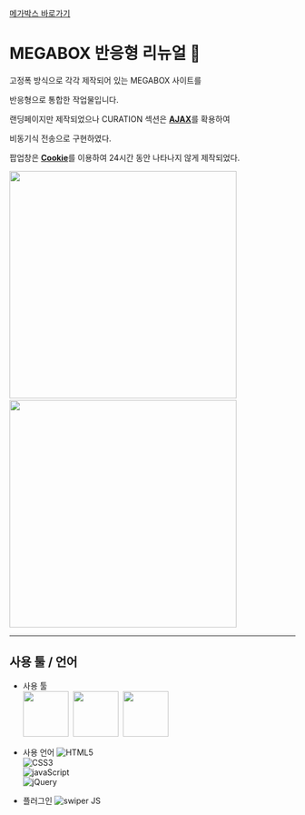 [메가박스 바로가기](https://pam7461.github.io/megabox/)  
# MEGABOX 반응형 리뉴얼 🎥  
고정폭 방식으로 각각 제작되어 있는 MEGABOX 사이트를  

반응형으로 통합한 작업물입니다.  

랜딩페이지만 제작되었으나 CURATION 섹션은 <u><strong>AJAX</strong></u>를 확용하여  

비동기식 전송으로 구현하였다.

팝업창은 <u><strong>Cookie</strong></u>를 이용하여 24시간 동안 나타나지 않게 제작되었다.

<img src="https://pam7461.github.io/megabox/images/desktop.jpg" height="400">&nbsp;&nbsp;&nbsp;<img src="https://pam7461.github.io/megabox/images/mobile.jpg" height="400">  

  
* * *  

## 사용 툴 / 언어
- 사용 툴  
<img src="https://pam7461.github.io/megabox/images/vscode.jpg" height="80">&nbsp;&nbsp;<img src="https://pam7461.github.io/megabox/images/photoshop.png" height="80">&nbsp;&nbsp;<img src="https://pam7461.github.io/megabox/images/illustrator.png" height="80">    
  
- 사용 언어
![HTML5]()  
![CSS3]()  
![javaScript]()  
![jQuery]()  
  
- 플러그인
![swiper JS]()  
